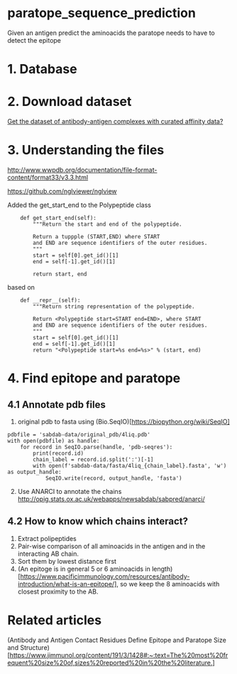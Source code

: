 # paratope_sequence_prediction
Given an antigen predict the aminoacids the paratope needs to have to detect the epitope 

# 1. Database

# 2. Download dataset
[Get the dataset of antibody-antigen complexes with curated affinity data?](http://opig.stats.ox.ac.uk/webapps/newsabdab/sabdab/about/#faq)

# 3. Understanding the files
http://www.wwpdb.org/documentation/file-format-content/format33/v3.3.html

https://github.com/nglviewer/nglview

Added the get_start_end to the Polypeptide class

````
    def get_start_end(self):
        """Return the start and end of the polypeptide.

        Return a tuppple (START,END) where START
        and END are sequence identifiers of the outer residues.
        """
        start = self[0].get_id()[1]
        end = self[-1].get_id()[1]

        return start, end
````

based on 

````
    def __repr__(self):
        """Return string representation of the polypeptide.

        Return <Polypeptide start=START end=END>, where START
        and END are sequence identifiers of the outer residues.
        """
        start = self[0].get_id()[1]
        end = self[-1].get_id()[1]
        return "<Polypeptide start=%s end=%s>" % (start, end)
````
# 4. Find epitope and paratope

## 4.1 Annotate pdb files
1. original pdb to fasta using (Bio.SeqIO)[https://biopython.org/wiki/SeqIO]
````
pdbfile = 'sabdab-data/original_pdb/4liq.pdb'
with open(pdbfile) as handle:
    for record in SeqIO.parse(handle, 'pdb-seqres'):
        print(record.id)
        chain_label = record.id.split(':')[-1]
        with open(f'sabdab-data/fasta/4liq_{chain_label}.fasta', 'w') as output_handle:
            SeqIO.write(record, output_handle, 'fasta')
````

2. Use ANARCI to annotate the chains
http://opig.stats.ox.ac.uk/webapps/newsabdab/sabpred/anarci/

## 4.2 How to know which chains interact?

1. Extract polipeptides
2. Pair-wise comparison of all aminoacids in the antigen and in the interacting AB chain.
3. Sort them by lowest distance first
4. (An epitoge is in general 5 or 6 aminoacids in length)[https://www.pacificimmunology.com/resources/antibody-introduction/what-is-an-epitope/], so we keep the 8 aminoacids with closest proximity to the AB.

# Related articles
(Antibody and Antigen Contact Residues Define Epitope and Paratope Size and Structure)
[https://www.jimmunol.org/content/191/3/1428#:~:text=The%20most%20frequent%20size%20of,sizes%20reported%20in%20the%20literature.]